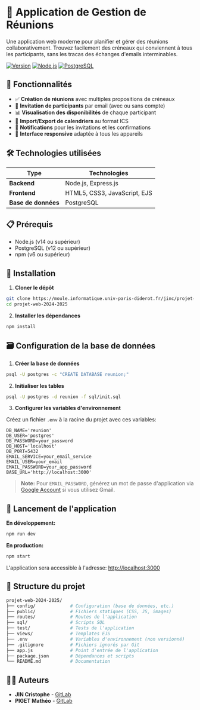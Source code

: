 # 📅 Application de Gestion de Réunions

Une application web moderne pour planifier et gérer des réunions collaborativement. Trouvez facilement des créneaux qui conviennent à tous les participants, sans les tracas des échanges d'emails interminables.

[![Version](https://img.shields.io/badge/version-1.0.0-blue.svg)](https://github.com/jinc/projet-web-2024-2025)
[![Node.js](https://img.shields.io/badge/Node.js-14+-green.svg)](https://nodejs.org/)
[![PostgreSQL](https://img.shields.io/badge/PostgreSQL-12+-blue.svg)](https://www.postgresql.org/)

## 🚀 Fonctionnalités

- ✅ **Création de réunions** avec multiples propositions de créneaux
- 👥 **Invitation de participants** par email (avec ou sans compte)
- 📊 **Visualisation des disponibilités** de chaque participant
- 📆 **Import/Export de calendriers** au format ICS
- 🔔 **Notifications** pour les invitations et les confirmations
- 📱 **Interface responsive** adaptée à tous les appareils

## 🛠️ Technologies utilisées

| Type | Technologies |
|------|-------------|
| **Backend** | Node.js, Express.js |
| **Frontend** | HTML5, CSS3, JavaScript, EJS |
| **Base de données** | PostgreSQL |

## 📋 Prérequis

- Node.js (v14 ou supérieur)
- PostgreSQL (v12 ou supérieur)
- npm (v6 ou supérieur)

## 🔧 Installation

1. **Cloner le dépôt**

```bash
git clone https://moule.informatique.univ-paris-diderot.fr/jinc/projet-web-2024-2025.git
cd projet-web-2024-2025
```

2. **Installer les dépendances**

```bash
npm install
```

## 🗃️ Configuration de la base de données

1. **Créer la base de données**

```bash
psql -U postgres -c "CREATE DATABASE reunion;"
```

2. **Initialiser les tables**

```bash
psql -U postgres -d reunion -f sql/init.sql
```

3. **Configurer les variables d'environnement**

Créez un fichier `.env` à la racine du projet avec ces variables:

```env
DB_NAME='reunion'
DB_USER='postgres'
DB_PASSWORD=your_password
DB_HOST='localhost'
DB_PORT=5432
EMAIL_SERVICE=your_email_service
EMAIL_USER=your_email
EMAIL_PASSWORD=your_app_password
BASE_URL='http://localhost:3000'
```

> **Note:** Pour `EMAIL_PASSWORD`, générez un mot de passe d'application via [Google Account](https://myaccount.google.com/apppasswords) si vous utilisez Gmail.

## 🚀 Lancement de l'application

**En développement:**

```bash
npm run dev
```

**En production:**

```bash
npm start
```

L'application sera accessible à l'adresse: [http://localhost:3000](http://localhost:3000)

## 📁 Structure du projet

```bash
projet-web-2024-2025/
├── config/             # Configuration (base de données, etc.)
├── public/             # Fichiers statiques (CSS, JS, images)
├── routes/             # Routes de l'application
├── sql/                # Scripts SQL
├── test/               # Tests de l'application
├── views/              # Templates EJS
├── .env                # Variables d'environnement (non versionné)
├── .gitignore          # Fichiers ignorés par Git
├── app.js              # Point d'entrée de l'application
├── package.json        # Dépendances et scripts
└── README.md           # Documentation
```

## 👨‍💻 Auteurs

- **JIN Cristophe** - [GitLab](https://moule.informatique.univ-paris-diderot.fr/jinc)
- **PIGET Mathéo** - [GitLab](https://moule.informatique.univ-paris-diderot.fr/piget)